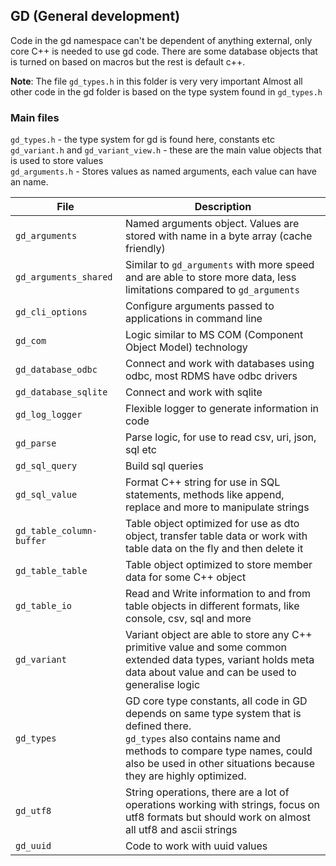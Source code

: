 ## GD (General development)

Code in the gd namespace can't be dependent of anything external, only core C++ is needed to use gd code.
There are some database objects that is turned on based on macros but the rest is default c++.

**Note**: The file `gd_types.h` in this folder is very very important
Almost all other code in the gd folder is based on the type system found in `gd_types.h`

### Main files
`gd_types.h` - the type system for gd is found here, constants etc  
`gd_variant.h` and `gd_variant_view.h` - these are the main value objects that is used to store values  
`gd_arguments.h` - Stores values as named arguments, each value can have an name. 


| File | Description |
| - | - |
| `gd_arguments` | Named arguments object. Values are stored with name in a byte array (cache friendly)  |
| `gd_arguments_shared` | Similar to `gd_arguments` with more speed and are able to store more data, less limitations compared to `gd_arguments` |
| `gd_cli_options` | Configure arguments passed to applications in command line  |
| `gd_com` | Logic similar to MS COM (Component Object Model) technology  |
| `gd_database_odbc` | Connect and work with databases using odbc, most RDMS have odbc drivers |
| `gd_database_sqlite` | Connect and work with sqlite |
| `gd_log_logger` | Flexible logger to generate information in code |
| `gd_parse` | Parse logic, for use to read csv, uri, json, sql etc   |
| `gd_sql_query` | Build sql queries |
| `gd_sql_value` | Format C++ string for use in SQL statements, methods like append, replace and more to manipulate strings |
| `gd_table_column-buffer` | Table object optimized for use as dto object, transfer table data or work with table data on the fly and then delete it |
| `gd_table_table` | Table object optimized to store member data for some C++ object  |
| `gd_table_io` | Read and Write information to and from table objects in different formats, like console, csv, sql and more |
| `gd_variant` | Variant object are able to store any C++ primitive value and some common extended data types, variant holds meta data about value and can be used to generalise logic |
| `gd_types` | GD core type constants, all code in GD depends on same type system that is defined there. <br> `gd_types` also contains name and methods to compare type names, could also be used in other situations because they are highly optimized. |
| `gd_utf8` | String operations, there are a lot of operations working with strings, focus on utf8 formats but should work on almost all utf8 and ascii strings |
| `gd_uuid` | Code to work with uuid values |
